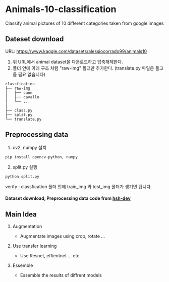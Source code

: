 # Animals-10-classification
Classify animal pictures of 10 different categories taken from google images

## Dateset download
URL: https://www.kaggle.com/datasets/alessiocorrado99/animals10

  1. 위 URL에서 animal dataset을 다운로드하고 압축해제한다.
  2. 폴더 안에 아래 구조 처럼 "raw-img" 폴더만 추가한다. (translate.py 파일은 들고 올 필요 없습니다)
```
classfication
├── raw-img
│   ├── cane
│   ├── cavallo
│   └── ...
|
├── class.py
├── split.py
└── translate.py
```

## Preprocessing data
  1. cv2, numpy 설치
  ```
  pip install opencv-python, numpy
  ```
  
  2. split.py 실행
```
python split.py
```

verify : classfication 폴더 안에 train_img 와 test_img 폴더가 생기면 됩니다.

#### Dataset download, Preprocessing data code from [hsh-dev](https://github.com/hsh-dev/classfication)

## Main Idea

  1. Augmentation
      - Augmentate images using crop, rotate ...
  
  2. Use transfer learning
      - Use Resnet, effientnet ... etc
      
  3. Essemble
      - Essemble the results of diffrent models

